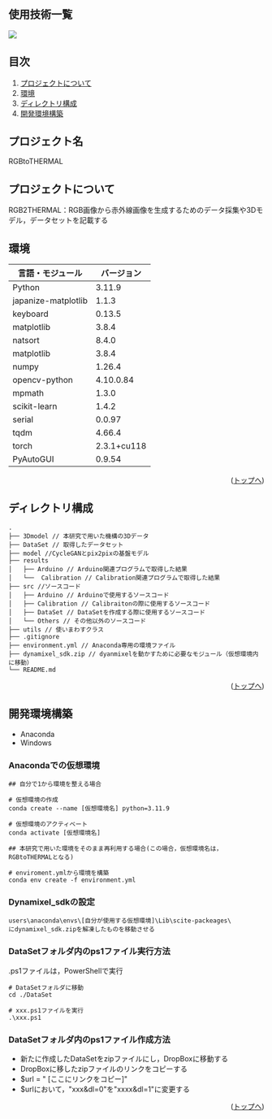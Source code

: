 <div id="top"></div>

## 使用技術一覧

<!-- シールド一覧 -->
<!-- 該当するプロジェクトの中から任意のものを選ぶ-->
<p style="display: inline">
  <!-- バックエンドの言語一覧 -->
  <img src="https://img.shields.io/badge/-Python-F2C63C.svg?logo=python&style=for-the-badge">
</p>

## 目次

1. [プロジェクトについて](#プロジェクトについて)
2. [環境](#環境)
3. [ディレクトリ構成](#ディレクトリ構成)
4. [開発環境構築](#開発環境構築)

<!-- プロジェクト名を記載 -->

## プロジェクト名

RGBtoTHERMAL

<!-- プロジェクトについて -->

## プロジェクトについて

RGB2THERMAL：RGB画像から赤外線画像を生成するためのデータ採集や3Dモデル，データセットを記載する

## 環境

<!-- 言語、フレームワーク、ミドルウェア、インフラの一覧とバージョンを記載 -->

| 言語・モジュール        | バージョン |
| --------------------- | ---------- |
| Python                | 3.11.9     |
| japanize-matplotlib   | 1.1.3      |
| keyboard              | 0.13.5     |
| matplotlib            | 3.8.4      |
| natsort               | 8.4.0      |
| matplotlib            | 3.8.4      |
| numpy                 | 1.26.4     |
| opencv-python         | 4.10.0.84  |
| mpmath                | 1.3.0      |
| scikit-learn          | 1.4.2      |
| serial                | 0.0.97     |
| tqdm                  | 4.66.4     |
| torch                 | 2.3.1+cu118|
| PyAutoGUI             | 0.9.54     |


<p align="right">(<a href="#top">トップへ</a>)</p>

## ディレクトリ構成

<!-- Treeコマンドを使ってディレクトリ構成を記載 -->


```
.
├── 3Dmodel // 本研究で用いた機構の3Dデータ
├── DataSet // 取得したデータセット
├── model //CycleGANとpix2pixの基盤モデル
├── results
│   ├── Arduino // Arduino関連プログラムで取得した結果
│   └──  Calibration // Calibration関連プログラムで取得した結果
├── src //ソースコード
│   ├── Arduino // Arduinoで使用するソースコード
│   ├── Calibration // Calibraitonの際に使用するソースコード
│   ├── DataSet // DataSetを作成する際に使用するソースコード
│   └── Others // その他以外のソースコード
├── utils // 使いまわすクラス
├── .gitignore
├── environment.yml // Anaconda専用の環境ファイル
├── dynamixel_sdk.zip // dyanmixelを動かすために必要なモジュール（仮想環境内に移動）
└── README.md
```
<p align="right">(<a href="#top">トップへ</a>)</p>

## 開発環境構築

<!-- コンテナの作成方法、パッケージのインストール方法など、開発環境構築に必要な情報を記載 -->
- Anaconda
- Windows

### Anacondaでの仮想環境
```
## 自分で1から環境を整える場合

# 仮想環境の作成
conda create --name [仮想環境名] python=3.11.9

# 仮想環境のアクティベート
conda activate [仮想環境名]
```

```
## 本研究で用いた環境をそのまま再利用する場合(この場合，仮想環境名は，RGBtoTHERMALとなる)

# enviroment.ymlから環境を構築
conda env create -f environment.yml
```
### Dynamixel_sdkの設定
```
users\anaconda\envs\[自分が使用する仮想環境]\Lib\scite-packeages\
にdynamixel_sdk.zipを解凍したものを移動させる
```

### DataSetフォルダ内のps1ファイル実行方法

.ps1ファイルは，PowerShellで実行

```
# DataSetフォルダに移動
cd ./DataSet

# xxx.ps1ファイルを実行
.\xxx.ps1
```

### DataSetフォルダ内のps1ファイル作成方法

- 新たに作成したDataSetをzipファイルにし，DropBoxに移動する
- DropBoxに移したzipファイルのリンクをコピーする
- $url = " [ここにリンクをコピー]" 
- $urlにおいて，"xxx&dl=0"を"xxxx&dl=1"に変更する

<p align="right">(<a href="#top">トップへ</a>)</p>
